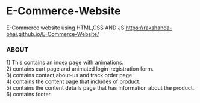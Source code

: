 # E-Commerce-Website
E-Commerce website using HTML,CSS AND JS 
https://rakshanda-bhai.github.io/E-Commerce-Website/
<h3>ABOUT</h3>
1) This contains an index page with animations.<br>
2) contains cart page and animated login-registration form.<br>
3) contains contact,about-us and track order page.<br>
4) contains the content page that includes of product.<br>
5) contains the content details page that has information about the product.<br>
6) contains footer.<br>

